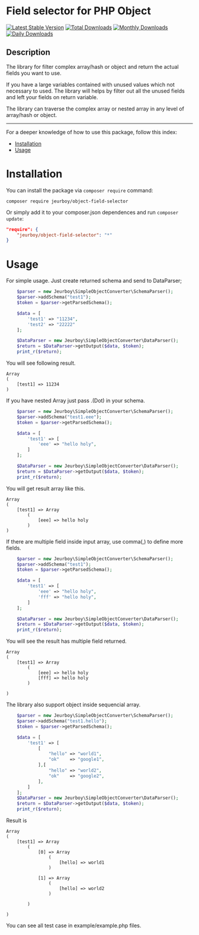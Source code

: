 Field selector for PHP Object
=============================
[![Latest Stable Version](https://poser.pugx.org/jeurboy/object-field-selector/version)](https://packagist.org/packages/jeurboy/object-field-selector)
[![Total Downloads](https://poser.pugx.org/jeurboy/object-field-selector/downloads)](https://packagist.org/packages/jeurboy/object-field-selector)
[![Monthly Downloads](https://poser.pugx.org/jeurboy/object-field-selector/d/monthly)](https://packagist.org/packages/jeurboy/object-field-selector)
[![Daily Downloads](https://poser.pugx.org/jeurboy/object-field-selector/d/daily)](https://packagist.org/packages/jeurboy/object-field-selector)
## Description
The library for filter complex array/hash or object and return the actual fields you want to use.

If you have a large variables contained with unused values which not necessary to used. The library will helps by filter out all the unused fields and left your fields on return variable.

The library can traverse the complex array or nested array in any level of array/hash or object.

---

For a deeper knowledge of how to use this package, follow this index:

- [Installation](#installation)
- [Usage](#usage)


# Installation

You can install the package via `composer require` command:

```shell
composer require jeurboy/object-field-selector
```

Or simply add it to your composer.json dependences and run `composer update`:

```json
"require": {
    "jeurboy/object-field-selector": "*"
}
```
# Usage
For simple usage. Just create returned schema and send to DataParser;
```php
    $parser = new Jeurboy\SimpleObjectConverter\SchemaParser();
    $parser->addSchema("test1");
    $token = $parser->getParsedSchema();

    $data = [
        'test1' => "11234",
        'test2' => "22222"
    ];

    $DataParser = new Jeurboy\SimpleObjectConverter\DataParser();
    $return = $DataParser->getOutput($data, $token);
    print_r($return);
```

You will see following result.

```
Array
(
    [test1] => 11234
)
```

If you have nested Array just pass .(Dot) in your schema.
```php
    $parser = new Jeurboy\SimpleObjectConverter\SchemaParser();
    $parser->addSchema("test1.eee");
    $token = $parser->getParsedSchema();

    $data = [
        'test1' => [
            'eee' => "hello holy",
        ]
    ];

    $DataParser = new Jeurboy\SimpleObjectConverter\DataParser();
    $return = $DataParser->getOutput($data, $token);
    print_r($return);
```

You will get result array like this.
```
Array
(
    [test1] => Array
        (
            [eee] => hello holy
        )
)
```

If there are multiple field inside input array, use comma(,) to define more fields.

```php
    $parser = new Jeurboy\SimpleObjectConverter\SchemaParser();
    $parser->addSchema("test1");
    $token = $parser->getParsedSchema();

    $data = [
        'test1' => [
            'eee' => "hello holy",
            'fff' => "hello holy",
        ]
    ];

    $DataParser = new Jeurboy\SimpleObjectConverter\DataParser();
    $return = $DataParser->getOutput($data, $token);
    print_r($return);
```

You will see the result has multiple field returned.
```
Array
(
    [test1] => Array
        (
            [eee] => hello holy
            [fff] => hello holy
        )

)
```

The library also support object inside sequencial array.
```php
    $parser = new Jeurboy\SimpleObjectConverter\SchemaParser();
    $parser->addSchema("test1.hello");
    $token = $parser->getParsedSchema();

    $data = [
        'test1' => [
            [
                "hello" => "world1",
                "ok"    => "google1",
            ],[
                "hello" => "world2",
                "ok"    => "google2",
            ],
        ]
    ];
    $DataParser = new Jeurboy\SimpleObjectConverter\DataParser();
    $return = $DataParser->getOutput($data, $token);
    print_r($return);
```

Result is

```
Array
(
    [test1] => Array
        (
            [0] => Array
                (
                    [hello] => world1
                )

            [1] => Array
                (
                    [hello] => world2
                )

        )

)
```

You can see all test case in example/example.php files.
